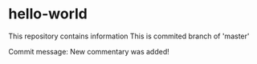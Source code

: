# hello-world
This repository contains information
This is commited branch of 'master'

Commit message:
New commentary was added!
